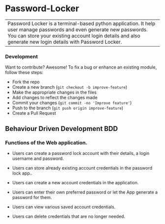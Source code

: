 # Password-Locker

<table>
<tr>
<td>
Password Locker is a terminal-based python application. It help user manage passwords and even generate new passwords. You can store your existing account login details and also generate new login details with Password Locker.
</td>
</tr>
</table>

### Development

Want to contribute? Awesome!
To fix a bug or enhance an existing module, follow these steps:
- Fork the repo
- Create a new branch (`git checkout -b improve-feature`)
- Make the appropriate changes in the files
- Add changes to reflect the changes made
- Commit your changes (`git commit -no 'Improve feature'`)
- Push to the branch (`git push origin improve-feature`)
- Create a Pull Request

## Behaviour Driven Development BDD
### Functions of the Web application.

- Users can create a password lock account with their details, a login username and password.

- Users can store already existing account credentials in the password lock app..

- Users can create a new account credentials in the application. 

- Users can enter their own preferred password or let the App generate a password for them.

- Users can view various saved account credentials.  

- Users can delete credentials that are no longer needed.